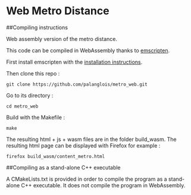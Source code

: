 # Web Metro Distance

##Compiling instructions

Web assembly version of the metro distance.

This code can be compiled in WebAssembly thanks to 
[emscripten](https://kripken.github.io/emscripten-site/docs/getting_started/downloads.html).

First install emscripten with the 
[installation instructions](https://kripken.github.io/emscripten-site/docs/getting_started/downloads.html).

Then clone this repo : 

`git clone https://github.com/palanglois/metro_web.git`

Go to its directory : 

`cd metro_web`

Build with the Makefile : 

`make`

The resulting html + js + wasm files are in the folder build_wasm.
The resulting html page can be displayed with Firefox for example : 

`firefox build_wasm/content_metro.html`

##Compiling as a stand-alone C++ executable

A CMakeLists.txt is provided in order to compile the program as a stand-alone C++ executable. 
It does not compile the program in WebAssembly.